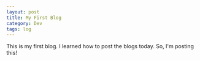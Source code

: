 ```yaml
---
layout: post
title: My First Blog
category: Dev
tags: log
---
```


This is my first blog. I learned how to post the blogs today. So, I'm posting this!
